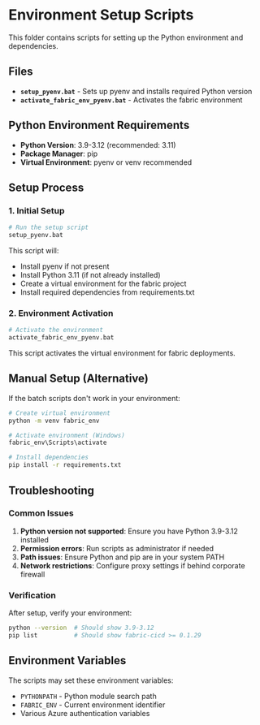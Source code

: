 # Environment Setup Scripts

This folder contains scripts for setting up the Python environment and dependencies.

## Files

- **`setup_pyenv.bat`** - Sets up pyenv and installs required Python version
- **`activate_fabric_env_pyenv.bat`** - Activates the fabric environment

## Python Environment Requirements

- **Python Version**: 3.9-3.12 (recommended: 3.11)
- **Package Manager**: pip
- **Virtual Environment**: pyenv or venv recommended

## Setup Process

### 1. Initial Setup
```bash
# Run the setup script
setup_pyenv.bat
```

This script will:
- Install pyenv if not present
- Install Python 3.11 (if not already installed)
- Create a virtual environment for the fabric project
- Install required dependencies from requirements.txt

### 2. Environment Activation
```bash
# Activate the environment
activate_fabric_env_pyenv.bat
```

This script activates the virtual environment for fabric deployments.

## Manual Setup (Alternative)

If the batch scripts don't work in your environment:

```bash
# Create virtual environment
python -m venv fabric_env

# Activate environment (Windows)
fabric_env\Scripts\activate

# Install dependencies
pip install -r requirements.txt
```

## Troubleshooting

### Common Issues

1. **Python version not supported**: Ensure you have Python 3.9-3.12 installed
2. **Permission errors**: Run scripts as administrator if needed
3. **Path issues**: Ensure Python and pip are in your system PATH
4. **Network restrictions**: Configure proxy settings if behind corporate firewall

### Verification

After setup, verify your environment:
```bash
python --version  # Should show 3.9-3.12
pip list          # Should show fabric-cicd >= 0.1.29
```

## Environment Variables

The scripts may set these environment variables:
- `PYTHONPATH` - Python module search path
- `FABRIC_ENV` - Current environment identifier
- Various Azure authentication variables